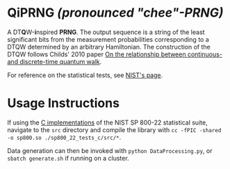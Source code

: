# QiPRNG *(pronounced "chee"-PRNG)*
A DT**Q**W-**i**nspired **PRNG**. The output sequence is a string of the least significant bits from the measurement probabilities corresponding to a DTQW determined by an arbitrary Hamiltonian. The construction of the DTQW follows Childs' 2010 paper [On the relationship between continuous-and discrete-time quantum walk](https://link.springer.com/article/10.1007/s00220-009-0930-1).

For reference on the statistical tests, see [NIST's page](https://www.nist.gov/publications/statistical-test-suite-random-and-pseudorandom-number-generators-cryptographic).

# Usage Instructions

If using the [C implementations](https://csrc.nist.gov/Projects/Random-Bit-Generation/Documentation-and-Software) of the NIST SP 800-22 statistical suite, navigate to the ```src``` directory and compile the library with ```cc -fPIC -shared -o sp800.so ./sp800_22_tests_c/src/*```.

Data generation can then be invoked with ```python DataProcessing.py```, or ```sbatch generate.sh``` if running on a cluster.
